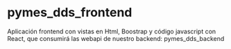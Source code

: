 # pymes_dds_frontend
Aplicación frontend con vistas en Html, Boostrap y código javascript con React, que consumirá las webapi de nuestro backend: pymes_dds_backend
